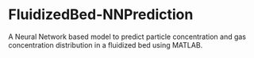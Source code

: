 # FluidizedBed-NNPrediction
A Neural Network based model to predict particle concentration and gas concentration distribution in a fluidized bed using MATLAB.
